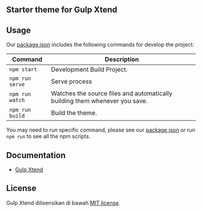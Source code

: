 ## Starter theme for Gulp Xtend

## Usage

Our [package.json](./package.json) includes the following commands for develop the project:

| Command | Description |
| ------- | ----------- |
| `npm start` | Development Build Project. |
| `npm run serve` | Serve process |
| `npm run watch` | Watches the source files and automatically building them whenever you save. |
| `npm run build` | Build the theme. |

You may need to run specific command, please see our [package.json](./package.json) or run `npm run` to see all the npm scripts.

## Documentation

- [Gulp Xtend](https://github.com/buddywinangun/gulp-xtend)

## License

Gulp Xtend dilisensikan di bawah [MIT license](/LICENSE.md).
